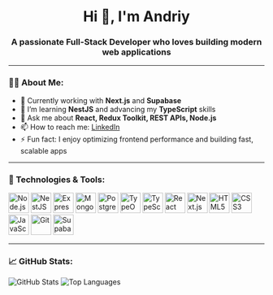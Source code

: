 <h1 align="center">Hi 👋, I'm Andriy</h1>
<h3 align="center">A passionate Full-Stack Developer who loves building modern web applications</h3>

---

### 👨‍💻 About Me:

- 🔭 Currently working with **Next.js** and **Supabase**
- 🌱 I’m learning **NestJS** and advancing my **TypeScript** skills
- 💬 Ask me about **React, Redux Toolkit, REST APIs, Node.js**
- 📫 How to reach me: [LinkedIn](https://www.linkedin.com/in/andrii-krainyk/)
- ⚡ Fun fact: I enjoy optimizing frontend performance and building fast, scalable apps

---

### 🚀 Technologies & Tools:

<p align="left">
  <img src="https://cdn.jsdelivr.net/gh/devicons/devicon/icons/nodejs/nodejs-original.svg" alt="Node.js" width="40" height="40"/>
  <img src="https://nestjs.com/img/logo-small.svg" alt="NestJS" width="40" height="40"/>
  <img src="https://cdn.jsdelivr.net/gh/devicons/devicon/icons/express/express-original.svg" alt="Express" width="40" height="40"/>
  <img src="https://cdn.jsdelivr.net/gh/devicons/devicon/icons/mongodb/mongodb-original.svg" alt="MongoDB" width="40" height="40"/>
  <img src="https://cdn.jsdelivr.net/gh/devicons/devicon/icons/postgresql/postgresql-original.svg" alt="PostgreSQL" width="40" height="40"/>
  <img src="https://upload.wikimedia.org/wikipedia/commons/7/75/TypeORM_Logo.png" alt="TypeORM" width="40" height="40"/>
  <img src="https://cdn.jsdelivr.net/gh/devicons/devicon/icons/typescript/typescript-original.svg" alt="TypeScript" width="40" height="40"/>
  <img src="https://cdn.jsdelivr.net/gh/devicons/devicon/icons/react/react-original.svg" alt="React" width="40" height="40"/>
  <img src="https://cdn.jsdelivr.net/gh/devicons/devicon/icons/nextjs/nextjs-original.svg" alt="Next.js" width="40" height="40"/>
  <img src="https://cdn.jsdelivr.net/gh/devicons/devicon/icons/html5/html5-original.svg" alt="HTML5" width="40" height="40"/>
  <img src="https://cdn.jsdelivr.net/gh/devicons/devicon/icons/css3/css3-original.svg" alt="CSS3" width="40" height="40"/>
  <img src="https://cdn.jsdelivr.net/gh/devicons/devicon/icons/javascript/javascript-original.svg" alt="JavaScript" width="40" height="40"/>
  <img src="https://cdn.jsdelivr.net/gh/devicons/devicon/icons/git/git-original.svg" alt="Git" width="40" height="40"/>
  <img src="https://raw.githubusercontent.com/supabase/supabase/master/web/static/supabase-logo-icon.svg" alt="Supabase" width="40" height="40"/>
</p>

---

### 📈 GitHub Stats:

<p align="left">
  <img src="https://github-readme-stats.vercel.app/api?username=andriy02k&show_icons=true&theme=radical" alt="GitHub Stats" />
  <img src="https://github-readme-stats.vercel.app/api/top-langs/?username=andriy02k&layout=compact&theme=radical" alt="Top Languages" />
</p>
